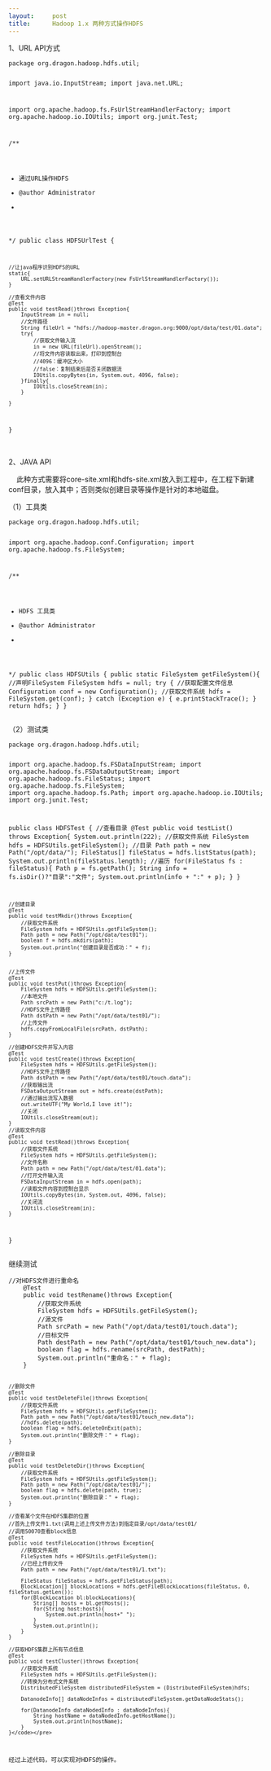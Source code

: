 ```yaml
---
layout:     post
title:      Hadoop 1.x 两种方式操作HDFS
---
```

<div id="article_content" class="article_content clearfix csdn-tracking-statistics" data-pid="blog" data-mod="popu_307" data-dsm="post">
								            <link rel="stylesheet" href="https://csdnimg.cn/release/phoenix/template/css/ck_htmledit_views-f76675cdea.css">
						<div class="htmledit_views" id="content_views">
                
<p>1、URL API方式</p>
<p></p>
<pre><code class="language-java">package org.dragon.hadoop.hdfs.util;

import java.io.InputStream;
import java.net.URL;

import org.apache.hadoop.fs.FsUrlStreamHandlerFactory;
import org.apache.hadoop.io.IOUtils;
import org.junit.Test;

/**
 * 通过URL操作HDFS
 * @author Administrator
 *
 */
public class HDFSUrlTest {
	
	//让java程序识别HDFS的URL
	static{
		URL.setURLStreamHandlerFactory(new FsUrlStreamHandlerFactory());
	}
	
	//查看文件内容
	@Test
	public void testRead()throws Exception{
		InputStream in = null;
		//文件路径
		String fileUrl = "hdfs://hadoop-master.dragon.org:9000/opt/data/test/01.data";
		try{
			//获取文件输入流
			in = new URL(fileUrl).openStream();
			//将文件内容读取出来，打印到控制台
			//4096：缓冲区大小
			//false：复制结束后是否关闭数据流
			IOUtils.copyBytes(in, System.out, 4096, false);
		}finally{
			IOUtils.closeStream(in);
		}
		
	}
	
}
</code></pre><br>
2、JAVA API 
<p></p>
<p>    此种方式需要将core-site.xml和hdfs-site.xml放入到工程中，在工程下新建conf目录，放入其中；否则类似创建目录等操作是针对的本地磁盘。</p>
<p>（1）工具类</p>
<p></p>
<pre><code class="language-java">package org.dragon.hadoop.hdfs.util;

import org.apache.hadoop.conf.Configuration;
import org.apache.hadoop.fs.FileSystem;

/**
 * HDFS 工具类
 * @author Administrator
 *
 */
public class HDFSUtils {
	public static FileSystem getFileSystem(){
		//声明FileSystem
		FileSystem hdfs = null;
		try {
			//获取配置文件信息
			Configuration conf = new Configuration();
			//获取文件系统
			hdfs = FileSystem.get(conf);
		} catch (Exception e) {
			e.printStackTrace();
		}
		return hdfs;
	}
}
</code></pre>（2）测试类
<p></p>
<p></p>
<pre><code class="language-java">package org.dragon.hadoop.hdfs.util;

import org.apache.hadoop.fs.FSDataInputStream;
import org.apache.hadoop.fs.FSDataOutputStream;
import org.apache.hadoop.fs.FileStatus;
import org.apache.hadoop.fs.FileSystem;
import org.apache.hadoop.fs.Path;
import org.apache.hadoop.io.IOUtils;
import org.junit.Test;

public class HDFSTest {
	//查看目录
	@Test
	public void testList() throws Exception{
		System.out.println(222);
		//获取文件系统
		FileSystem hdfs = HDFSUtils.getFileSystem();
		//目录
		Path path = new Path("/opt/data/");
		FileStatus[] fileStatus = hdfs.listStatus(path);
		System.out.println(fileStatus.length);
		//遍历
		for(FileStatus fs : fileStatus){
			Path p = fs.getPath();
			String info = fs.isDir()?"目录":"文件";
			System.out.println(info + ":" + p);
		}
	}
	
	//创建目录
	@Test
	public void testMkdir()throws Exception{
		//获取文件系统
		FileSystem hdfs = HDFSUtils.getFileSystem();
		Path path = new Path("/opt/data/test01");
		boolean f = hdfs.mkdirs(path);
		System.out.println("创建目录是否成功：" + f);
	}
	
	
	//上传文件
	@Test
	public void testPut()throws Exception{
		FileSystem hdfs = HDFSUtils.getFileSystem();
		//本地文件
		Path srcPath = new Path("c:/t.log");
		//HDFS文件上传路径
		Path dstPath = new Path("/opt/data/test01/");
		//上传文件
		hdfs.copyFromLocalFile(srcPath, dstPath);
	}
	
	//创建HDFS文件并写入内容
	@Test
	public void testCreate()throws Exception{
		FileSystem hdfs = HDFSUtils.getFileSystem();
		//HDFS文件上传路径
		Path dstPath = new Path("/opt/data/test01/touch.data");
		//获取输出流
		FSDataOutputStream out = hdfs.create(dstPath);
		//通过输出流写入数据
		out.writeUTF("My World,I love it!");
		//关闭
		IOUtils.closeStream(out);
	}
	//读取文件内容
	@Test
	public void testRead()throws Exception{
		//获取文件系统
		FileSystem hdfs = HDFSUtils.getFileSystem();
		//文件名称
		Path path = new Path("/opt/data/test/01.data");
		//打开文件输入流
		FSDataInputStream in = hdfs.open(path);
		//读取文件内容到控制台显示
		IOUtils.copyBytes(in, System.out, 4096, false);
		//关闭流
		IOUtils.closeStream(in);
	}
}
</code></pre>
<p>继续测试    </p>
<p></p><pre><code class="language-java">//对HDFS文件进行重命名
	@Test
	public void testRename()throws Exception{
		//获取文件系统
		FileSystem hdfs = HDFSUtils.getFileSystem();
		//源文件
		Path srcPath = new Path("/opt/data/test01/touch.data");
		//目标文件
		Path destPath = new Path("/opt/data/test01/touch_new.data");
		boolean flag = hdfs.rename(srcPath, destPath);
		System.out.println("重命名：" + flag);
	}
	
	//删除文件
	@Test
	public void testDeleteFile()throws Exception{
		//获取文件系统
		FileSystem hdfs = HDFSUtils.getFileSystem();
		Path path = new Path("/opt/data/test01/touch_new.data");
		//hdfs.delete(path);
		boolean flag = hdfs.deleteOnExit(path);
		System.out.println("删除文件：" + flag);
	}
	
	//删除目录
	@Test
	public void testDeleteDir()throws Exception{
		//获取文件系统
		FileSystem hdfs = HDFSUtils.getFileSystem();
		Path path = new Path("/opt/data/test01/");
		boolean flag = hdfs.delete(path, true);
		System.out.println("删除目录：" + flag);
	}
	
	//查看某个文件在HDFS集群的位置
	//首先上传文件1.txt(调用上述上传文件方法)到指定目录/opt/data/test01/
	//调用50070查看block信息
	@Test
	public void testFileLocation()throws Exception{
		//获取文件系统
		FileSystem hdfs = HDFSUtils.getFileSystem();
		//已经上传的文件
		Path path = new Path("/opt/data/test01/1.txt");
		
		FileStatus fileStatus = hdfs.getFileStatus(path);
		BlockLocation[] blockLocations = hdfs.getFileBlockLocations(fileStatus, 0, fileStatus.getLen());
		for(BlockLocation bl:blockLocations){
			String[] hosts = bl.getHosts();
			for(String host:hosts){
				System.out.println(host+" ");
			}
			System.out.println();
		}
	}
	
	//获取HDFS集群上所有节点信息
	@Test
	public void testCluster()throws Exception{
		//获取文件系统
		FileSystem hdfs = HDFSUtils.getFileSystem();
		//转换为分布式文件系统
		DistributedFileSystem distributedFileSystem = (DistributedFileSystem)hdfs;
		
		DatanodeInfo[] dataNodeInfos = distributedFileSystem.getDataNodeStats();
		
		for(DatanodeInfo dataNodedInfo : dataNodeInfos){
			String hostName = dataNodedInfo.getHostName();
			System.out.println(hostName);
		}
	}</code></pre>
<p>经过上述代码，可以实现对HDFS的操作。</p>
<p></p>
            </div>
                </div>
